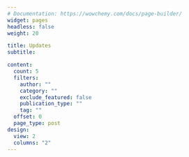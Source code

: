 ```yaml
---
# Documentation: https://wowchemy.com/docs/page-builder/
widget: pages
headless: false
weight: 20

title: Updates
subtitle:

content:
  count: 5
  filters:
    author: ""
    category: ""
    exclude_featured: false
    publication_type: ""
    tag: ""
  offset: 0
  page_type: post
design:
  view: 2
  columns: "2"
---
```

